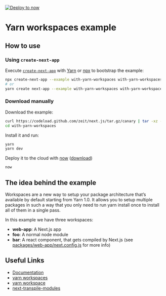 [![Deploy to now](https://deploy.now.sh/static/button.svg)](https://deploy.now.sh/?repo=https://github.com/zeit/next.js/tree/master/examples/with-yarn-workspaces)

# Yarn workspaces example

## How to use

### Using `create-next-app`

Execute [`create-next-app`](https://github.com/segmentio/create-next-app) with [Yarn](https://yarnpkg.com/lang/en/docs/cli/create/) or [npx](https://github.com/zkat/npx#readme) to bootstrap the example:

```bash
npx create-next-app --example with-yarn-workspaces with-yarn-workspaces-app
# or
yarn create next-app --example with-yarn-workspaces with-yarn-workspaces-app
```

### Download manually

Download the example:

```bash
curl https://codeload.github.com/zeit/next.js/tar.gz/canary | tar -xz --strip=2 next.js-canary/examples/with-yarn-workspaces
cd with-yarn-workspaces
```

Install it and run:

```bash
yarn
yarn dev
```

Deploy it to the cloud with [now](https://zeit.co/now) ([download](https://zeit.co/download))

```bash
now
```

## The idea behind the example

Workspaces are a new way to setup your package architecture that’s available by default starting from Yarn 1.0. It allows you to setup multiple packages in such a way that you only need to run yarn install once to install all of them in a single pass.

In this example we have three workspaces:

* **web-app**: A Next.js app
* **foo**: A normal node module
* **bar**: A react component, that gets compiled by Next.js (see [packages/web-app/next.config.js](./packages/web-app/next.config.js) for more info)

## Useful Links

* [Documentation](https://yarnpkg.com/en/docs/workspaces)
* [yarn workspaces](https://yarnpkg.com/lang/en/docs/cli/workspace)
* [yarn workspace](https://yarnpkg.com/lang/en/docs/cli/workspaces)
* [next-transpile-modules](https://www.npmjs.com/package/next-transpile-modules)
